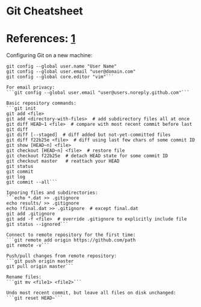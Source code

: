 # Git Cheatsheet
# References: [1](https://swcarpentry.github.io/git-novice/07-github/index.html)

Configuring Git on a new machine:
```git config --list
git config --global user.name "User Name"
git config --global user.email "user@domain.com"
git config --global core.editor "vim"```

For email privacy:
```git config --global user.email "user@users.noreply.github.com"```

Basic repository commands:
```git init
git add <file>
git add <directory-with-files>  # add subdirectory files all at once
git diff HEAD~1 <file>  # compare with most recent commit before last
git diff
git diff [--staged]  # diff added but not-yet-committed files
git diff f22b25e <file>  # diff using last few chars of some commit ID
git show [HEAD~n] <file>
git checkout [HEAD~n] <file>  # restore file
git checkout f22b25e  # detach HEAD state for some commit ID
git checkout master   # reattach your HEAD
git status
git commit
git log
git commit --all```

Ignoring files and subdirectories:
```echo *.dat >> .gitignore
echo results/ >> .gitignore
echo !final.dat >> .gitignore  # except final.dat
git add .gitignore
git add -f <file>  # override .gitignore to explicitly include file
git status --ignored```

Connect to remote repository for the first time:
```git remote add origin https://github.com/path
git remote -v```

Push/pull changes from remote repository:
```git push origin master
git pull origin master```

Rename files:
```git mv <file1> <file2>```

Undo most recent commit, but leave all files on disk unchanged:
```git reset HEAD~```
